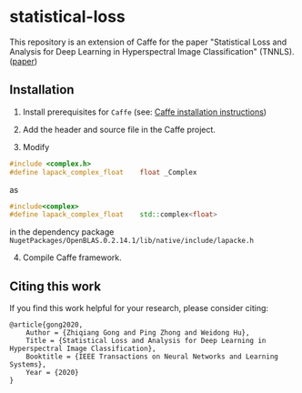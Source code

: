 # statistical-loss
This repository is an extension of Caffe for the paper "Statistical Loss and Analysis for Deep Learning in Hyperspectral Image Classification" (TNNLS). ([paper](https://arxiv.org/abs/1912.12385))

## Installation
1. Install prerequisites for `Caffe` (see: [Caffe installation instructions](http://caffe.berkeleyvision.org/installation.html))

2. Add the header and source file in the Caffe project.

3. Modify
```cpp
#include <complex.h>
#define lapack_complex_float    float _Complex
```
as
```cpp
#include<complex>
#define lapack_complex_float    std::complex<float>
```
in the dependency package `NugetPackages/OpenBLAS.0.2.14.1/lib/native/include/lapacke.h`

4. Compile Caffe framework.

## Citing this work
If you find this work helpful for your research, please consider citing:

    @article{gong2020,
        Author = {Zhiqiang Gong and Ping Zhong and Weidong Hu},
        Title = {Statistical Loss and Analysis for Deep Learning in Hyperspectral Image Classification},
        Booktitle = {IEEE Transactions on Neural Networks and Learning Systems},
        Year = {2020}
    }
